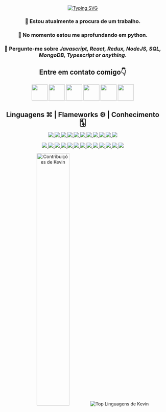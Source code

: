 <div align="center">
    <div>
    
<div align="center" >
<a href="https://git.io/typing-svg"><img src="https://readme-typing-svg.demolab.com?font=Fira+Code&size=33&pause=1000&color=000000&width=435&lines=Welcome%2C+I'm+Kevin!!" alt="Typing SVG" /></a>
</div>
  <h3>
 🔭 Estou atualmente a procura de um trabalho.
  </h3>
 <h3>
 🌱 No momento estou me aprofundando em python.
</h3>

<h3>
  💬 Pergunte-me sobre <em>Javascript, React, Redux, NodeJS, SQL, MongoDB, Typescript or anything</em>.
</h3>
</div>

<div align="center">
    <h2> Entre em contato comigo👇 </h2>
    <p align="center">
        <a href="https://github.com/Kestsu">
            <img src="https://raw.githubusercontent.com/gauravghongde/social-icons/master/SVG/Color/Github.svg" width="50" height="50" />
        </a>
        <a href="https://www.linkedin.com/in/kevin-li14/">
            <img src="https://raw.githubusercontent.com/gauravghongde/social-icons/master/SVG/Color/LinkedIN.svg" width="50" height="50" />
        </a>
        <a href="mailto:kevinstart14@gmail.com">
            <img src="https://raw.githubusercontent.com/gauravghongde/social-icons/master/SVG/Color/Gmail.svg" width="50" height="50" />
        </a>
        <a href="https://chatdireto.com/33988328888">
            <img src="https://raw.githubusercontent.com/gauravghongde/social-icons/master/SVG/Color/WhatsApp.svg" width="50" height="50" />
        </a>
        <a href="https://t.me/Kevinli14">
            <img src="https://raw.githubusercontent.com/gauravghongde/social-icons/master/SVG/Color/Telegram.svg" width="50" height="50" />
        </a>
        <a href="https://www.instagram.com/kestsu_li/">
            <img src="https://raw.githubusercontent.com/gauravghongde/social-icons/master/SVG/Color/Instagram.svg" width="50" height="50" />
        </a>
    </p>
</div>

<div align="center">
    <h2> Linguagens ⌘ | Flameworks ⚙️ | Conhecimento 🃄 </h2>
    <p>
        <a href="https://skillicons.dev">
            <img src="https://skillicons.dev/icons?i=bash" />
        </a>
        <a href="https://github.com">
            <img src="https://skillicons.dev/icons?i=github" />
        </a>
        <a href="https://skillicons.dev">
            <img src="https://skillicons.dev/icons?i=html" />
        </a>
        <a href="https://skillicons.dev">
            <img src="https://skillicons.dev/icons?i=css" />
        </a>
        <a href="https://skillicons.dev">
            <img src="https://skillicons.dev/icons?i=bootstrap" />
        </a>
        <a href="https://skillicons.dev">
            <img src="https://skillicons.dev/icons?i=react" />
        </a>
        <a href="https://skillicons.dev">
            <img src="https://skillicons.dev/icons?i=js" />
        </a>
        <a href="https://skillicons.dev">
            <img src="https://skillicons.dev/icons?i=nodejs" />
        </a>
        <a href="https://skillicons.dev">
            <img src="https://skillicons.dev/icons?i=ts" />
        </a>
        <a href="https://skillicons.dev">
            <img src="https://skillicons.dev/icons?i=selenium" />
        </a>
        <a href="https://skillicons.dev">
            <img src="https://skillicons.dev/icons?i=redux" />
        </a>
    </p>
    <p>
        <a href="https://skillicons.dev">
            <img src="https://skillicons.dev/icons?i=vscode" />
        </a>
        <a href="https://skillicons.dev">
            <img src="https://skillicons.dev/icons?i=docker" />
        </a>
        <a href="https://skillicons.dev">
            <img src="https://skillicons.dev/icons?i=mysql" />
        </a>
        <a href="https://skillicons.dev">
            <img src="https://skillicons.dev/icons?i=mongodb" />
        </a>
        <a href="https://skillicons.dev">
            <img src="https://skillicons.dev/icons?i=heroku" />
        </a>
        <a href="https://aws.amazon.com/pt/">
            <img src="https://skillicons.dev/icons?i=figma" />
        </a>
        <a href="https://skillicons.dev">
            <img src="https://skillicons.dev/icons?i=nginx" />
        </a>
        <a href="https://www.python.org">
            <img src="https://skillicons.dev/icons?i=py" />
        </a>
        <a href="https://docs.djangoproject.com/en/4.1/">
            <img src="https://skillicons.dev/icons?i=django" />
        </a>
        <a href="https://skillicons.dev">
            <img src="https://skillicons.dev/icons?i=jest" />
        </a>
        <a href="https://skillicons.dev">
            <img src="https://skillicons.dev/icons?i=fastapi" />
        </a>
        <a href="https://skillicons.dev">
            <img src="https://skillicons.dev/icons?i=ps" />
        </a>
        <a href="https://skillicons.dev">
            <img src="https://skillicons.dev/icons?i=pr" />
        </a>
    </p>
</div>

<div align="center">
    <img src="https://github-readme-stats.vercel.app/api?username=kestsu&theme=dark&border_radius=5&locale=pt-br&date_format=j%20M%5B%20Y%5D&bg_color=000000&ring=FF0000&icon_color=FF0000&title_color=FF0000&text_color=FFFFFF&show_icons=true&include_all_commits=true&count_private=true" width=45% alt="Contribuições de Kevin">

   <img src="https://github-readme-stats.vercel.app/api/top-langs/?username=kestsu&layout=compact&theme=dark&border_radius=5&locale=pt-br&date_format=j%20M%5B%20Y%5D&bg_color=000000&card_width=400&custom_title=Linguagens%20mais%20usadas%20por%20Kevin" alt="Top Linguagens de Kevin" >

</div>
</div>



